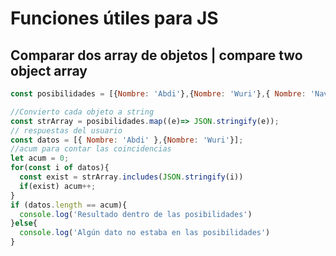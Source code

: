 # Funciones útiles para JS

##  Comparar dos array de objetos | compare two object array
```js
const posibilidades = [{Nombre: 'Abdi'},{Nombre: 'Wuri'},{ Nombre: 'Navaga'}];

//Convierto cada objeto a string
const strArray = posibilidades.map((e)=> JSON.stringify(e));
// respuestas del usuario
const datos = [{ Nombre: 'Abdi' },{Nombre: 'Wuri'}];
//acum para contar las coincidencias
let acum = 0;
for(const i of datos){
  const exist = strArray.includes(JSON.stringify(i))
  if(exist) acum++;
}
if (datos.length == acum){
  console.log('Resultado dentro de las posibilidades')
}else{
  console.log('Algún dato no estaba en las posibilidades')
}

```

